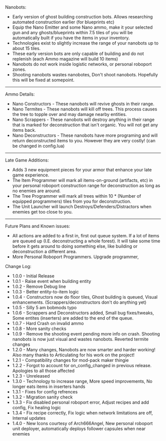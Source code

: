 Nanobots:

* Early version of ghost building construction bots. Allows researching automated construction earlier (for blueprints etc)
* Equip the Nano Emitter and some Nano ammo, make it your selected gun and any ghosts/blueprints within 7.5 tiles of you will be automatically built if you have the items in your inventory.
* Technologies exist to slightly increase the range of your nanobots up to about 15 tiles.
* These early version bots are only capable of building and do not replenish (each Ammo magazine will build 10 items)
* Nanobots do not work inside logistic networks, or personal roboport zones.
* Shooting nanobots wastes nanobotes, Don't shoot nanobots.  Hopefully this will be fixed at somepoint.

---
Ammo Details:

* Nano Constructors - These nanobots will revive ghosts in their range.
* Nano Termites - These nanobots will kill off trees. This process causes the tree to topple over and may damage nearby entities.
* Nano Scrappers - These nanobots will destroy anything in their range that is marked for deconstruction that isn't organic. You will not get any items back.
* Nano Deconstructors - These nanobots have more programing and will return deconstructed items to you. However they are very costly!  (can be changed in config.lua)

---
Late Game Additions:

* Adds 3 new equipment pieces for your armor that enhance your late game experience.
* The Item Programmer will mark all items-on-ground (artifacts, etc) in your personal roboport construction range for deconstruction as long as no enemies are around.
* The Tree Programmer will mark all trees within 10 * (Number of equipped programmers) tiles from you for deconstruction.
* The Unit Launcher will launch Destroys/Defenders/Distractors when enemies get too close to you.

---
Future Plans and Known issues:

* All actions are added to a first in, first out queue system. If a lot of items are queued up (I.E. deconstructing a whole forest). It will take some time before it gets around to doing something else, like building or deconstruction a different area.
* More Personal Roboport Programmers. Upgrade programmer,

Change Log:

* 1.0.0 - Initial Release
* 1.0.1 - Raise event when building entity
* 1.0.2 - Remove Debug line
* 1.0.3 - Better entity-to-item logic
* 1.0.4 - Constructors now do floor tiles, Ghost building is queued, Visual enhancements.  (Scrappers/deconstructors don't do anything yet)
* 1.0.5 - Silly 5 am bobmods typo
* 1.0.6 - Scrappers and Deconstructors added, Small bug fixes/tweaks, Some entites (inserters) are added to the end of the queue.
* 1.0.7 - Hard Crash on invalid ammo
* 1.0.8 - More sanity checks
* 1.0.9 - Remove the shooting event pending more info on crash. Shooting nanobots is now just visual and wastes nanobots. Reverted termite changes
* 1.2.0 - Many changes, Nanobots are now smarter and harder working!  Also many thanks to Articulating for his work on the project!
* 1.2.1 - Compatibility changes for mod-pack maker thingie
* 1.2.2 - Forgot to account for on_config_changed in previous release.  Apologies to all those affected
* 1.2.3 - Unreleased
* 1.3.0 - Technology to increase range, More speed improvements, No longer eats items in inserters hands
* 1.3.1 - Fixes for config refrences
* 1.3.2 - Migration sanity check
* 1.3.3 - Fix disabled personal roboport error, Adjust recipes and add config, Fix healing logic
* 1.3.4 - Fix recipe correctly, Fix logic when network limitations are off, Internal updates
* 1.4.0 - New Icons courtesy of Arch666Angel, New personal roboport unit deployer, automatically deploys follower capsules when near enemies
